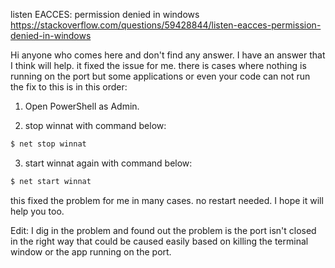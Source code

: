 
listen EACCES: permission denied in windows
https://stackoverflow.com/questions/59428844/listen-eacces-permission-denied-in-windows

Hi anyone who comes here and don't find any answer. I have an answer that I think will help. it fixed the issue for me. there is cases where nothing is running on the port but some applications or even your code can not run the fix to this is in this order:

1. Open PowerShell as Admin.
    
2. stop winnat with command below:
    

```javascript
$ net stop winnat
```

3. start winnat again with command below:

```javascript
$ net start winnat
```

this fixed the problem for me in many cases. no restart needed. I hope it will help you too.

Edit: I dig in the problem and found out the problem is the port isn't closed in the right way that could be caused easily based on killing the terminal window or the app running on the port.


